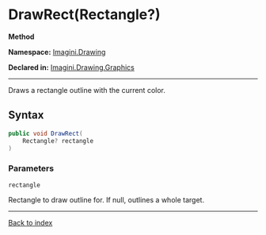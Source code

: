 # DrawRect(Rectangle?)

**Method**

**Namespace:** [Imagini.Drawing](Imagini.Drawing.md)

**Declared in:** [Imagini.Drawing.Graphics](Imagini.Drawing.Graphics.md)

------



Draws a rectangle outline with the current color.


## Syntax

```csharp
public void DrawRect(
	Rectangle? rectangle
)
```

### Parameters

`rectangle`

Rectangle to draw outline for. If null,
outlines a whole target.

------

[Back to index](index.md)